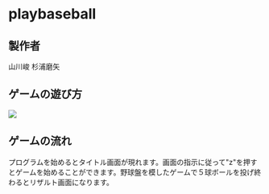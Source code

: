 # playbaseball
## 製作者
山川峻  杉浦磨矢

## ゲームの遊び方
<img src="poster002.png">

## ゲームの流れ
プログラムを始めるとタイトル画面が現れます。画面の指示に従って"z"を押すとゲームを始めることができます。野球盤を模したゲームで５球ボールを投げ終わるとリザルト画面になります。


